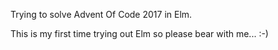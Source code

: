 Trying to solve Advent Of Code 2017 in Elm. 

This is my first time trying out Elm so please bear with me...  :-)